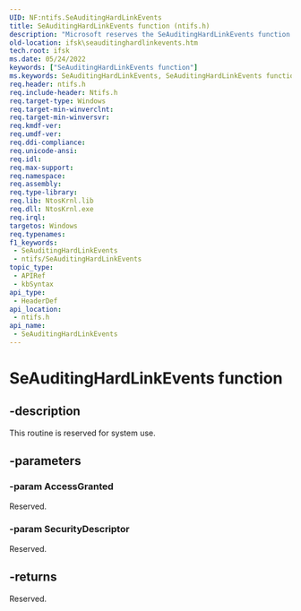```yaml
---
UID: NF:ntifs.SeAuditingHardLinkEvents
title: SeAuditingHardLinkEvents function (ntifs.h)
description: "Microsoft reserves the SeAuditingHardLinkEvents function for internal use only. Don't use this function in your code."
old-location: ifsk\seauditinghardlinkevents.htm
tech.root: ifsk
ms.date: 05/24/2022
keywords: ["SeAuditingHardLinkEvents function"]
ms.keywords: SeAuditingHardLinkEvents, SeAuditingHardLinkEvents function [Installable File System Drivers], ifsk.seauditinghardlinkevents, ntifs/SeAuditingHardLinkEvents, seref_b63ee159-df1c-405e-9ac2-44e56b2bd51c.xml
req.header: ntifs.h
req.include-header: Ntifs.h
req.target-type: Windows
req.target-min-winverclnt: 
req.target-min-winversvr: 
req.kmdf-ver: 
req.umdf-ver: 
req.ddi-compliance: 
req.unicode-ansi: 
req.idl: 
req.max-support: 
req.namespace: 
req.assembly: 
req.type-library: 
req.lib: NtosKrnl.lib
req.dll: NtosKrnl.exe
req.irql: 
targetos: Windows
req.typenames: 
f1_keywords:
 - SeAuditingHardLinkEvents
 - ntifs/SeAuditingHardLinkEvents
topic_type:
 - APIRef
 - kbSyntax
api_type:
 - HeaderDef
api_location:
 - ntifs.h
api_name:
 - SeAuditingHardLinkEvents
---
```


# SeAuditingHardLinkEvents function

## -description

This routine is reserved for system use.

## -parameters

### -param AccessGranted

Reserved.

### -param SecurityDescriptor

Reserved.

## -returns

Reserved.
